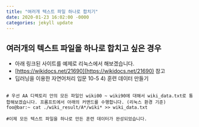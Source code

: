 ```yaml
---
title: "여러개 텍스트 파일 하나로 합치기"
date: 2020-01-23 16:02:00 -0000
categories: jekyll update
---
```


## 
## 여러개의 텍스트 파일을 하나로 합치고 싶은 경우 
* 아래 링크된 사이트를 예제로 리눅스에서 해보겠습니다.
* [https://wikidocs.net/21690](https://wikidocs.net/21690) 참고
* 딥러닝을 이용한 자연어처리 입문 10-5 4) 훈련 데이터 만들기 

```shell

# 우선 AA 디렉토리 안의 모든 파일인 wiki00 ~ wiki90에 대해서 wiki_data.txt로 통합해보겠습니다. 프롬프트에서 아래의 커맨드를 수행합니다. (리눅스 환경 기준)
foo@bar:~ cat ./wiki_result/A*/wiki* >> wiki_data.txt

#이제 모든 텍스트 파일을 하나로 만든 훈련 데이터가 완성되었습니다. 

```
